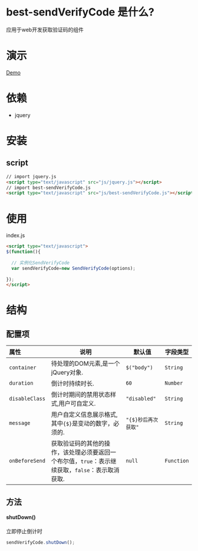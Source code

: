 # best-sendVerifyCode 是什么?
应用于web开发获取验证码的组件
# 演示
[Demo](https://chenyangdamon.github.io/best-sendVerifyCode/dist/)
# 依赖 
- jquery
# 安装
## script
```html
// import jquery.js
<script type="text/javascript" src="js/jquery.js"></script>
// import best-sendVerifyCode.js
<script type="text/javascript" src="js/best-sendVerifyCode.js"></script>
```
# 使用
index.js
```html
<script type="text/javascript">
$(function(){
  
  // 实例化SendVerifyCode
  var sendVerifyCode=new SendVerifyCode(options);
  
});
</script>
```
# 结构
## 配置项
|属性|说明|默认值|字段类型|
|:---|---|---|---|
| `container`|待处理的DOM元素,是一个jQuery对象.|`$("body")`|`String`|
| `duration`|倒计时持续时长.|`60`|`Number`|
| `disableClass`|倒计时期间的禁用状态样式,用户可自定义.|`"disabled"`|`String`|
| `message`|用户自定义信息展示格式,其中`{$}`是变动的数字，必须的.|`"{$}秒后再次获取"`|`String`|
| `onBeforeSend`|获取验证码的其他的操作，该处理必须要返回一个布尔值，`true`：表示继续获取，`false`：表示取消获取.|`null`|`Function`|
## 方法
#### shutDown()
立即停止倒计时
```javascript
sendVerifyCode.shutDown();
```
